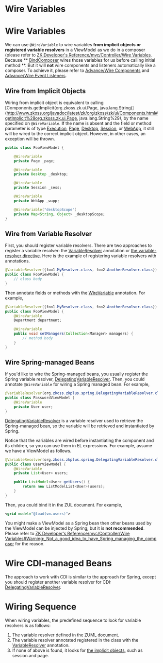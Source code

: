 # Wire Variables

Wire Variables
==============
We can use ` @WireVariable ` to wire variables **from implicit objects or registered variable resolvers** in a ViewModel as we do in a composer (please refer to [ZK Developer's Reference/mvc/Controller/Wire Variables]({{site.baseurl}}/zk_dev_ref/mvc/wire_variables).
Because ** [BindComposer](http://www.zkoss.org/javadoc/latest/zk/org/zkoss/bind/BindComposer.html) wires those variables for us before calling initial method **. But it will **not**
wire components and listeners automatically like a composer. To achieve it, please refer to [Advance/Wire Components](./wire_components.html) and [Advance/Wire Event Listeners](./wire_event_listeners.html).

Wire from Implicit Objects
--------------------------
Wiring from implicit object is equivalent to calling [Components.getImplicit(org.zkoss.zk.ui.Page, java.lang.String)](http://www.zkoss.org/javadoc/latest/zk/org/zkoss/zk/ui/Components.html#getImplicit%28org.zkoss.zk.ui.Page, java.lang.String%29), by the name specified on `@WireVariable`. If the name is absent and the field or method parameter is of type [Execution](http://www.zkoss.org/javadoc/latest/zk/org/zkoss/zk/ui/Execution.html), [Page](http://www.zkoss.org/javadoc/latest/zk/org/zkoss/zk/ui/Page.html), [Desktop](http://www.zkoss.org/javadoc/latest/zk/org/zkoss/zk/ui/Desktop.html), [Session](http://www.zkoss.org/javadoc/latest/zk/org/zkoss/zk/ui/Session.html), or [WebApp](http://www.zkoss.org/javadoc/latest/zk/org/zkoss/zk/ui/WebApp.html), it still will be wired to the correct implicit object. However, in other cases, an exception will be thrown.

```java
public class FooViewModel {

    @WireVariable
    private Page _page;

    @WireVariable
    private Desktop _desktop;

    @WireVariable
    private Session _sess;

    @WireVariable
    private WebApp _wapp;

    @WireVariable("desktopScope")
    private Map<String, Object> _desktopScope;
}
```

Wire from Variable Resolver
---------------------------
First, you should register variable resolvers. There are two approaches to register a variable resolver: the [VariableResolver](http://www.zkoss.org/javadoc/latest/zk/org/zkoss/zk/ui/select/annotation/VariableResolver.html) annotation or [the variable-resolver directive]({{site.baseurl}}/zuml_ref/variable_resolver). Here is the example of registering variable resolvers with annotations.
```java
@VariableResolver({foo1.MyResolver.class, foo2.AnotherResolver.class})
public class FooViewModel {
    // class body
}
```
Then annotate fields or methods with the [WireVariable](http://www.zkoss.org/javadoc/latest/zk/org/zkoss/zk/ui/select/annotation/WireVariable.html) annotation. For example,
```java
@VariableResolver({foo1.MyResolver.class, foo2.AnotherResolver.class})
public class FooViewModel {
    @WireVariable
    Department department;

    @WireVariable
    public void setManagers(Collection<Manager> managers) {
        // method body
    }
}
```

Wire Spring-managed Beans
-------------------------
If you'd like to wire the Spring-managed beans, you usually register the Spring variable resolver, [DelegatingVariableResolver](http://www.zkoss.org/javadoc/latest/zk/org/zkoss/zkplus/spring/DelegatingVariableResolver.html). Then, you could annotate `@WireVariable` for wiring a Spring managed bean. For example,
```java
@VariableResolver(org.zkoss.zkplus.spring.DelegatingVariableResolver.class)
public class PasswordViewModel {
    @WireVariable
    private User user;
}
```
[DelegatingVariableResolver](http://www.zkoss.org/javadoc/latest/zk/org/zkoss/zkplus/spring/DelegatingVariableResolver.html) is a variable resolver used to retrieve the Spring-managed bean, so the variable will be retrieved and instantiated by Spring.

Notice that the variables are wired before instantiating the component and its children, so you can use them in EL expressions. For example, assume we have a ViewModel as follows.

```java
@VariableResolver(org.zkoss.zkplus.spring.DelegatingVariableResolver.class)
public class UserViewModel {
    @WireVariable
    private List<User> users;

    public ListModel<User> getUsers() {
        return new ListModelList<User>(users);
    }
}
```
Then, you could bind it in the ZUL document. For example,
```xml
<grid model="@load(vm.users)">
```
You might make a ViewModel as a Spring bean then other beans used by the ViewModel can be injected by Spring, but it is **not recommended**. Please refer to [ZK Developer's Reference/mvc/Controller/Wire Variables\#Warning:\_Not\_a\_good\_idea\_to\_have\_Spring\_managing\_the\_composer]({{site.baseurl}}/zk_dev_ref/mvc/wire_variables#Warning:_Not_a_good_idea_to_have_Spring_managing_the_composer) for the reason.

Wire CDI-managed Beans
======================
The approach to work with CDI is similar to the approach for Spring, except you should register another variable resolver for CDI: [DelegatingVariableResolver](http://www.zkoss.org/javadoc/latest/zk/org/zkoss/zkplus/cdi/DelegatingVariableResolver.html).

Wiring Sequence
===============
When wiring variables, the predefined sequence to look for variable resolvers is as follows:

1.  The variable resolver defined in the ZUML document.
2.  The variable resolver annotated registered in the class with the [VariableResolver](http://www.zkoss.org/javadoc/latest/zk/org/zkoss/zk/ui/select/annotation/VariableResolver.html) annotation.
3.  If none of above is found, it looks for [the implicit objects]({{site.baseurl}}/zuml_ref/implicit_objects), such as session and page.


